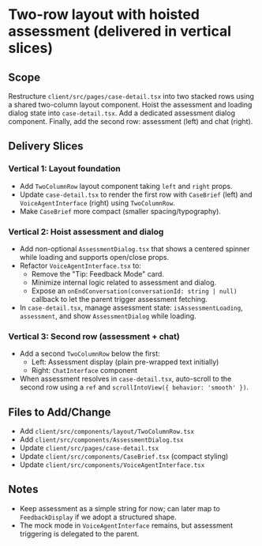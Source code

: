 # Two-row layout with hoisted assessment (delivered in vertical slices)

## Scope

Restructure `client/src/pages/case-detail.tsx` into two stacked rows using a shared two-column layout component. Hoist the assessment and loading dialog state into `case-detail.tsx`. Add a dedicated assessment dialog component. Finally, add the second row: assessment (left) and chat (right).

## Delivery Slices

### Vertical 1: Layout foundation

- Add `TwoColumnRow` layout component taking `left` and `right` props.
- Update `case-detail.tsx` to render the first row with `CaseBrief` (left) and `VoiceAgentInterface` (right) using `TwoColumnRow`.
- Make `CaseBrief` more compact (smaller spacing/typography).

### Vertical 2: Hoist assessment and dialog

- Add non-optional `AssessmentDialog.tsx` that shows a centered spinner while loading and supports open/close props.
- Refactor `VoiceAgentInterface.tsx` to:
  - Remove the "Tip: Feedback Mode" card.
  - Minimize internal logic related to assessment and dialog.
  - Expose an `onEndConversation(conversationId: string | null)` callback to let the parent trigger assessment fetching.
- In `case-detail.tsx`, manage assessment state: `isAssessmentLoading`, `assessment`, and show `AssessmentDialog` while loading.

### Vertical 3: Second row (assessment + chat)

- Add a second `TwoColumnRow` below the first:
  - Left: Assessment display (plain pre-wrapped text initially)
  - Right: `ChatInterface` component
- When assessment resolves in `case-detail.tsx`, auto-scroll to the second row using a `ref` and `scrollIntoView({ behavior: 'smooth' })`.

## Files to Add/Change

- Add `client/src/components/layout/TwoColumnRow.tsx`
- Add `client/src/components/AssessmentDialog.tsx`
- Update `client/src/pages/case-detail.tsx`
- Update `client/src/components/CaseBrief.tsx` (compact styling)
- Update `client/src/components/VoiceAgentInterface.tsx`

## Notes

- Keep assessment as a simple string for now; can later map to `FeedbackDisplay` if we adopt a structured shape.
- The mock mode in `VoiceAgentInterface` remains, but assessment triggering is delegated to the parent.
